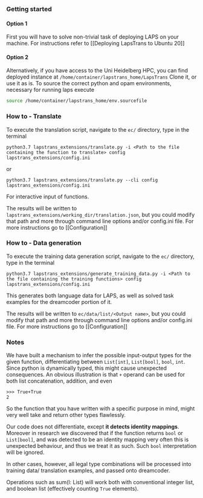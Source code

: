 ### Getting started
#### Option 1
First you will have to solve non-trivial task of deploying LAPS on your machine. For instructions refer to [[Deploying LapsTrans to Ubuntu 20]]

#### Option 2
Alternatively, if you have access to the Uni Heidelberg HPC, you can find deployed instance at `/home/container/lapstrans_home/LapsTrans`
Clone it, or use it as is. To source the correct python and opam environments, necessary for running laps execute
```sh
source /home/container/lapstrans_home/env.sourcefile
```

### How to - Translate

To execute the translation script, navigate to the `ec/` directory, type in the terminal
```
python3.7 lapstrans_extensions/translate.py -i <Path to the file containing the function to translate> config lapstrans_extensions/config.ini
```
or 
```
python3.7 lapstrans_extensions/translate.py --cli config lapstrans_extensions/config.ini
```

For interactive input of functions.

The results will be written to `lapstrans_extensions/working_dir/translation.json`, but you could modify that path and more through command line options and/or config.ini file.
For more instructions go to [[Configuration]]

### How to - Data generation

To execute the training data generation script, navigate to the `ec/` directory, type in the terminal
```
python3.7 lapstrans_extensions/generate_training_data.py -i <Path to the file containing the training functions> config lapstrans_extensions/config.ini
```

This generates both language data for LAPS, as well as solved task examples for the dreamcoder portion of it.

The results will be written to `ec/data/list/<Output name>`, but you could modify that path and more through command line options and/or config.ini file.
For more instructions go to [[Configuration]]

### Notes

We have built a mechanism to infer the possible input-output types for the given function, differentiating between `List[int]`, `List[bool]`, `bool`, `int`.
Since python is dynamically typed, this might cause unexpected consequences. An obvious illustration is that `+` operand can be used for both list concatenation, addition, and even
```
>>> True+True
2
```
So the function that you have written with a specific purpose in mind, might very well take and return other types flawlessly.

Our code does not differentiate, except **it detects identity mappings**. Moreover in research we discovered that if the function returns `bool` or `List[bool]`, and was detected to be an identity mapping very often this is unexpected behaviour, and thus we treat it as such. Such `bool` interpretation will be ignored.

In other cases, however, all legal type combinations will be processed into training data/ translation examples, and passed onto dreamcoder.

Operations such as sum(l: List) will work both with conventional integer list, and boolean list (effectively counting `True` elements).